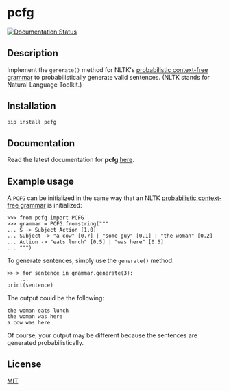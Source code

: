 pcfg
====
[![Documentation Status](https://readthedocs.org/projects/pcfg/badge/?version=latest)](https://pcfg.readthedocs.io/en/latest/?badge=latest)


Description
-----------

Implement the ``generate()`` method for NLTK's [probabilistic context-free grammar](https://www.nltk.org/api/nltk.html#nltk.grammar.PCFG) to probabilistically generate valid sentences. (NLTK stands for Natural Language Toolkit.)

Installation
------------

```zsh
pip install pcfg
```

Documentation
-------------

Read the latest documentation for **pcfg** [here](https://pcfg.readthedocs.io/).


Example usage
-------------

A ``PCFG`` can be initialized in the same way that an NLTK [probabilistic context-free grammar](https://www.nltk.org/api/nltk.html#nltk.grammar.PCFG) is initialized:

```python3
>>> from pcfg import PCFG
>>> grammar = PCFG.fromstring("""
... S -> Subject Action [1.0]
... Subject -> "a cow" [0.7] | "some guy" [0.1] | "the woman" [0.2]
... Action -> "eats lunch" [0.5] | "was here" [0.5]
... """)
```

To generate sentences, simply use the ``generate()`` method:

```python3
>> > for sentence in grammar.generate(3):
    ...
print(sentence)
```

The output could be the following:

```text
the woman eats lunch
the woman was here
a cow was here
```

Of course, your output may be different because the sentences are generated probabilistically.

License
-------
[MIT](https://github.com/thomasbreydo/pcfg/blob/master/LICENSE)
